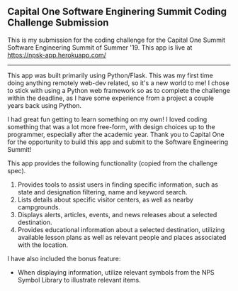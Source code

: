 ## Capital One Software Enginering Summit Coding Challenge Submission

This is my submission for the coding challenge for the Capital One Summit Software Engineering Summit of Summer '19. 
This app is live at <https://npsk-app.herokuapp.com/>

___

This app was built primarily using Python/Flask. This was my first time doing anything remotely web-dev related, so it's a new world to me! I chose to stick with using a Python web framework so as to complete the challenge within the deadline, as I have some experience from a project a couple years back using Python.

I had great fun getting to learn something on my own! I loved coding something that was a lot more free-form, with design choices up to the programmer, especially after the academic year. Thank you to Capital One for the opportunity to build this app and submit to the Software Engineering Summit!  

This app provides the following functionality (copied from the challenge spec).
1. Provides tools to assist users in finding specific information, such as state and designation filtering, name and keyword search.
2. Lists details about specific visitor centers, as well as nearby campgrounds.
3. Displays alerts, articles, events, and news releases about a selected destination.
4. Provides educational information about a selected destination, utilizing available lesson plans as well as relevant people and places associated with the location.

I have also included the bonus feature:

- When displaying information, utilize relevant symbols from the NPS Symbol Library to illustrate relevant items.
